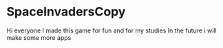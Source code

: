 # SpaceInvadersCopy
Hi everyone
I made this game for fun and for my studies
In the future i will make some more apps
